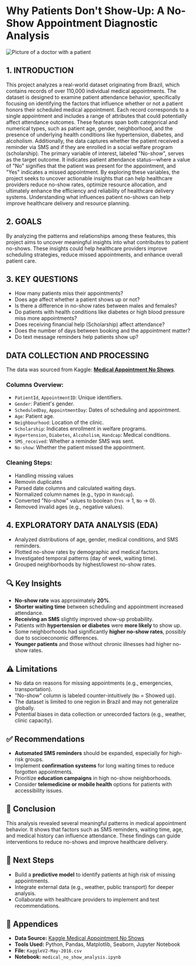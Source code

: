 # Why Patients Don't Show-Up: A No-Show Appointment Diagnostic Analysis
![Picture of a doctor with a patient](hospital.jpg)
## 1. INTRODUCTION
This project analyzes a real-world dataset originating from Brazil, which contains records of over 110,000 individual medical appointments. The dataset is designed to examine patient attendance behavior, specifically focusing on identifying the factors that influence whether or not a patient honors their scheduled medical appointment. Each record corresponds to a single appointment and includes a range of attributes that could potentially affect attendance outcomes. These features span both categorical and numerical types, such as patient age, gender, neighborhood, and the presence of underlying health conditions like hypertension, diabetes, and alcoholism. Additionally, the data captures whether the patient received a reminder via SMS and if they are enrolled in a social welfare program (scholarship).
The primary variable of interest, labeled "No-show", serves as the target outcome. It indicates patient attendance status—where a value of "No" signifies that the patient was present for the appointment, and "Yes" indicates a missed appointment.
By exploring these variables, the project seeks to uncover actionable insights that can help healthcare providers reduce no-show rates, optimize resource allocation, and ultimately enhance the efficiency and reliability of healthcare delivery systems. Understanding what influences patient no-shows can help improve healthcare delivery and resource planning.

## 2. GOALS
By analyzing the patterns and relationships among these features, this project aims to uncover meaningful insights into what contributes to patient no-shows. These insights could help healthcare providers improve scheduling strategies, reduce missed appointments, and enhance overall patient care.

## 3. KEY QUESTIONS
- How many patients miss their appointments?
- Does age affect whether a patient shows up or not?
- Is there a difference in no-show rates between males and females?
- Do patients with health conditions like diabetes or high blood pressure miss more appointments?
- Does receiving financial help (Scholarship) affect attendance?
- Does the number of days between booking and the appointment matter?
- Do text message reminders help patients show up?

## DATA COLLECTION AND PROCESSING
The data was sourced from Kaggle: **[Medical Appointment No Shows](https://www.kaggle.com/datasets/joniarroba/noshowappointments)**.

### Columns Overview:
- `PatientId`, `AppointmentID`: Unique identifiers.
- `Gender`: Patient's gender.
- `ScheduledDay`, `AppointmentDay`: Dates of scheduling and appointment.
- `Age`: Patient age.
- `Neighbourhood`: Location of the clinic.
- `Scholarship`: Indicates enrollment in welfare programs.
- `Hypertension`, `Diabetes`, `Alcoholism`, `Handcap`: Medical conditions.
- `SMS_received`: Whether a reminder SMS was sent.
- `No-show`: Whether the patient missed the appointment.

### Cleaning Steps:
- Handling missing values
- Removin duplicates
- Parsed date columns and calculated waiting days.
- Normalized column names (e.g., typo in `Handcap`).
- Converted "No-show" values to boolean (`Yes` → 1, `No` → 0).
- Removed invalid ages (e.g., negative values).

## 4. EXPLORATORY DATA ANALYSIS (EDA)
- Analyzed distributions of age, gender, medical conditions, and SMS reminders.
- Plotted no-show rates by demographic and medical factors.
- Investigated temporal patterns (day of week, waiting time).
- Grouped neighborhoods by highest/lowest no-show rates.

## 🔍 Key Insights
- **No-show rate** was approximately **20%**.
- **Shorter waiting time** between scheduling and appointment increased attendance.
- **Receiving an SMS** slightly improved show-up probability.
- Patients with **hypertension or diabetes** were **more likely** to show up.
- Some neighborhoods had significantly **higher no-show rates**, possibly due to socioeconomic differences.
- **Younger patients** and those without chronic illnesses had higher no-show rates.

## ⚠️ Limitations
- No data on reasons for missing appointments (e.g., emergencies, transportation).
- "No-show" column is labeled counter-intuitively (`No` = Showed up).
- The dataset is limited to one region in Brazil and may not generalize globally.
- Potential biases in data collection or unrecorded factors (e.g., weather, clinic capacity).

## ✅ Recommendations
- **Automated SMS reminders** should be expanded, especially for high-risk groups.
- Implement **confirmation systems** for long waiting times to reduce forgotten appointments.
- Prioritize **education campaigns** in high no-show neighborhoods.
- Consider **telemedicine or mobile health** options for patients with accessibility issues.

## 🧾 Conclusion
This analysis revealed several meaningful patterns in medical appointment behavior. It shows that factors such as SMS reminders, waiting time, age, and medical history can influence attendance. These findings can guide interventions to reduce no-shows and improve healthcare delivery.

## 🔄 Next Steps
- Build a **predictive model** to identify patients at high risk of missing appointments.
- Integrate external data (e.g., weather, public transport) for deeper analysis.
- Collaborate with healthcare providers to implement and test recommendations.

## 📎 Appendices
- **Data Source:** [Kaggle Medical Appointment No Shows](https://www.kaggle.com/datasets/joniarroba/noshowappointments)
- **Tools Used:** Python, Pandas, Matplotlib, Seaborn, Jupyter Notebook
- **File:** `KaggleV2-May-2016.csv`  
- **Notebook:** `medical_no_show_analysis.ipynb`
  
